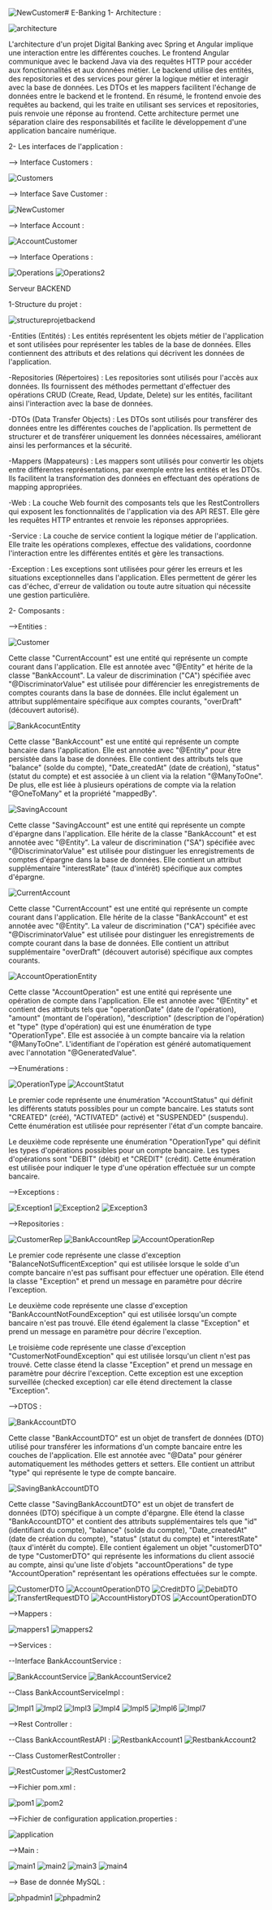 ![NewCustomer](https://github.com/Ennia-Fahd/E-Banking/assets/92646945/31d41703-f0b7-478f-b184-82bfa5fd26c8)# E-Banking
1- Architecture : 

![architecture](https://github.com/Ennia-Fahd/E-Banking/assets/92646945/ee8362fb-1f27-4758-92bf-60ce58ab721d)

L'architecture d'un projet Digital Banking avec Spring et Angular implique une interaction entre les différentes couches. Le frontend Angular communique avec le backend Java via des requêtes HTTP pour accéder aux fonctionnalités et aux données métier. Le backend utilise des entités, des repositories et des services pour gérer la logique métier et interagir avec la base de données. Les DTOs et les mappers facilitent l'échange de données entre le backend et le frontend. En résumé, le frontend envoie des requêtes au backend, qui les traite en utilisant ses services et repositories, puis renvoie une réponse au frontend. Cette architecture permet une séparation claire des responsabilités et facilite le développement d'une application bancaire numérique.

2- Les interfaces de l'application :

--> Interface Customers :

![Customers](https://github.com/Ennia-Fahd/E-Banking/assets/92646945/193796fc-8001-49fe-a213-b810ab6c041f)

--> Interface Save Customer :

![NewCustomer](https://github.com/Ennia-Fahd/E-Banking/assets/92646945/4c9a556a-20a7-45e3-b8aa-2ca961e166ca)

--> Interface Account :

![AccountCustomer](https://github.com/Ennia-Fahd/E-Banking/assets/92646945/1600d821-d043-4b9a-9373-ef0455853799)

--> Interface Operations :

![Operations](https://github.com/Ennia-Fahd/E-Banking/assets/92646945/1b59e993-4dda-457b-ace1-370829eafe4e)
![Operations2](https://github.com/Ennia-Fahd/E-Banking/assets/92646945/bf82e5a8-8b61-487d-8c37-194343d4ffa7)

Serveur BACKEND 

1-Structure du projet :

![structureprojetbackend](https://github.com/Ennia-Fahd/E-Banking/assets/92646945/bc4f34b9-5cd2-4e92-95f6-762dd5528bdf)

-Entities (Entités) : Les entités représentent les objets métier de l'application et sont utilisées pour représenter les tables de la base de données. Elles contiennent des attributs et des relations qui décrivent les données de l'application.

-Repositories (Répertoires) : Les repositories sont utilisés pour l'accès aux données. Ils fournissent des méthodes permettant d'effectuer des opérations CRUD (Create, Read, Update, Delete) sur les entités, facilitant ainsi l'interaction avec la base de données.

-DTOs (Data Transfer Objects) : Les DTOs sont utilisés pour transférer des données entre les différentes couches de l'application. Ils permettent de structurer et de transférer uniquement les données nécessaires, améliorant ainsi les performances et la sécurité.

-Mappers (Mappateurs) : Les mappers sont utilisés pour convertir les objets entre différentes représentations, par exemple entre les entités et les DTOs. Ils facilitent la transformation des données en effectuant des opérations de mapping appropriées.

-Web : La couche Web fournit des composants tels que les RestControllers qui exposent les fonctionnalités de l'application via des API REST. Elle gère les requêtes HTTP entrantes et renvoie les réponses appropriées.

-Service : La couche de service contient la logique métier de l'application. Elle traite les opérations complexes, effectue des validations, coordonne l'interaction entre les différentes entités et gère les transactions.

-Exception : Les exceptions sont utilisées pour gérer les erreurs et les situations exceptionnelles dans l'application. Elles permettent de gérer les cas d'échec, d'erreur de validation ou toute autre situation qui nécessite une gestion particulière.

2- Composants :

-->Entities : 

![Customer](https://github.com/Ennia-Fahd/E-Banking/assets/92646945/8dc16693-291e-481e-8272-87b77296bcc8)

Cette classe "CurrentAccount" est une entité qui représente un compte courant dans l'application. Elle est annotée avec "@Entity" et hérite de la classe "BankAccount". La valeur de discrimination ("CA") spécifiée avec "@DiscriminatorValue" est utilisée pour différencier les enregistrements de comptes courants dans la base de données. Elle inclut également un attribut supplémentaire spécifique aux comptes courants, "overDraft" (découvert autorisé).

![BankAcocuntEntity](https://github.com/Ennia-Fahd/E-Banking/assets/92646945/177c42cb-be9d-4b00-bd6b-fbca6751b375)

Cette classe "BankAccount" est une entité qui représente un compte bancaire dans l'application. Elle est annotée avec "@Entity" pour être persistée dans la base de données. Elle contient des attributs tels que "balance" (solde du compte), "Date_createdAt" (date de création), "status" (statut du compte) et est associée à un client via la relation "@ManyToOne". De plus, elle est liée à plusieurs opérations de compte via la relation "@OneToMany" et la propriété "mappedBy".

![SavingAccount](https://github.com/Ennia-Fahd/E-Banking/assets/92646945/f94d4a53-0496-4eef-b4a0-262c617399cb)

Cette classe "SavingAccount" est une entité qui représente un compte d'épargne dans l'application. Elle hérite de la classe "BankAccount" et est annotée avec "@Entity". La valeur de discrimination ("SA") spécifiée avec "@DiscriminatorValue" est utilisée pour distinguer les enregistrements de comptes d'épargne dans la base de données. Elle contient un attribut supplémentaire "interestRate" (taux d'intérêt) spécifique aux comptes d'épargne.

![CurrentAccount](https://github.com/Ennia-Fahd/E-Banking/assets/92646945/6a26b648-94fc-4970-b67f-9b2df5d2a526)

Cette classe "CurrentAccount" est une entité qui représente un compte courant dans l'application. Elle hérite de la classe "BankAccount" et est annotée avec "@Entity". La valeur de discrimination ("CA") spécifiée avec "@DiscriminatorValue" est utilisée pour distinguer les enregistrements de compte courant dans la base de données. Elle contient un attribut supplémentaire "overDraft" (découvert autorisé) spécifique aux comptes courants.

![AccountOperationEntity](https://github.com/Ennia-Fahd/E-Banking/assets/92646945/e3688f16-484e-4648-bb2c-cb8ecba18b0d)

Cette classe "AccountOperation" est une entité qui représente une opération de compte dans l'application. Elle est annotée avec "@Entity" et contient des attributs tels que "operationDate" (date de l'opération), "amount" (montant de l'opération), "description" (description de l'opération) et "type" (type d'opération) qui est une énumération de type "OperationType". Elle est associée à un compte bancaire via la relation "@ManyToOne". L'identifiant de l'opération est généré automatiquement avec l'annotation "@GeneratedValue".

-->Enumérations :

![OperationType](https://github.com/Ennia-Fahd/E-Banking/assets/92646945/72034e64-c43e-46a6-a65f-2c0b5babac5d)
![AccountStatut](https://github.com/Ennia-Fahd/E-Banking/assets/92646945/bbb4b34a-2b12-4165-9ff0-0cfc7869fac1)

Le premier code représente une énumération "AccountStatus" qui définit les différents statuts possibles pour un compte bancaire. Les statuts sont "CREATED" (créé), "ACTIVATED" (activé) et "SUSPENDED" (suspendu). Cette énumération est utilisée pour représenter l'état d'un compte bancaire.

Le deuxième code représente une énumération "OperationType" qui définit les types d'opérations possibles pour un compte bancaire. Les types d'opérations sont "DEBIT" (débit) et "CREDIT" (crédit). Cette énumération est utilisée pour indiquer le type d'une opération effectuée sur un compte bancaire.

-->Exceptions :

![Exception1](https://github.com/Ennia-Fahd/E-Banking/assets/92646945/2fed12ce-5791-4107-a2a0-9193661cc270)
![Exception2](https://github.com/Ennia-Fahd/E-Banking/assets/92646945/122aa62a-9edf-498b-a045-757f29bf669d)
![Exception3](https://github.com/Ennia-Fahd/E-Banking/assets/92646945/5997073a-afca-4841-a942-007e4a974b8f)

-->Repositories :

![CustomerRep](https://github.com/Ennia-Fahd/E-Banking/assets/92646945/4b636553-3f77-4c9a-829e-eb5dd8ebf0c0)
![BankAccountRep](https://github.com/Ennia-Fahd/E-Banking/assets/92646945/d6ee0161-3589-48e2-b160-a2c936f88358)
![AccountOperationRep](https://github.com/Ennia-Fahd/E-Banking/assets/92646945/8c81c981-f478-4637-bd75-59090f721741)

Le premier code représente une classe d'exception "BalanceNotSufficentException" qui est utilisée lorsque le solde d'un compte bancaire n'est pas suffisant pour effectuer une opération. Elle étend la classe "Exception" et prend un message en paramètre pour décrire l'exception.

Le deuxième code représente une classe d'exception "BankAccountNotFoundException" qui est utilisée lorsqu'un compte bancaire n'est pas trouvé. Elle étend également la classe "Exception" et prend un message en paramètre pour décrire l'exception.

Le troisième code représente une classe d'exception "CustomerNotFoundException" qui est utilisée lorsqu'un client n'est pas trouvé. Cette classe étend la classe "Exception" et prend un message en paramètre pour décrire l'exception. Cette exception est une exception surveillée (checked exception) car elle étend directement la classe "Exception".

-->DTOS :

![BankAccountDTO](https://github.com/Ennia-Fahd/E-Banking/assets/92646945/fb543ac0-1b1a-4318-b508-9c98862b73f8)

Cette classe "BankAccountDTO" est un objet de transfert de données (DTO) utilisé pour transférer les informations d'un compte bancaire entre les couches de l'application. Elle est annotée avec "@Data" pour générer automatiquement les méthodes getters et setters. Elle contient un attribut "type" qui représente le type de compte bancaire.

![SavingBankAccountDTO](https://github.com/Ennia-Fahd/E-Banking/assets/92646945/3e3cd230-6106-497d-a93c-36fbc83a3a3c)

Cette classe "SavingBankAccountDTO" est un objet de transfert de données (DTO) spécifique à un compte d'épargne. Elle étend la classe "BankAccountDTO" et contient des attributs supplémentaires tels que "id" (identifiant du compte), "balance" (solde du compte), "Date_createdAt" (date de création du compte), "status" (statut du compte) et "interestRate" (taux d'intérêt du compte). Elle contient également un objet "customerDTO" de type "CustomerDTO" qui représente les informations du client associé au compte, ainsi qu'une liste d'objets "accountOperations" de type "AccountOperation" représentant les opérations effectuées sur le compte.

![CustomerDTO](https://github.com/Ennia-Fahd/E-Banking/assets/92646945/bb8b8b89-e9f2-40b8-a4f3-bb4627914748)
![AccountOperationDTO](https://github.com/Ennia-Fahd/E-Banking/assets/92646945/007621cf-262f-4895-be95-22e75843e908)
![CreditDTO](https://github.com/Ennia-Fahd/E-Banking/assets/92646945/abf61246-9921-4470-b3f2-3d23342d464e)
![DebitDTO](https://github.com/Ennia-Fahd/E-Banking/assets/92646945/4c8936f4-3a48-4aa7-b768-7547d4cbb268)
![TransfertRequestDTO](https://github.com/Ennia-Fahd/E-Banking/assets/92646945/c827b0cd-ccb3-4b1b-b551-f008acf01557)
![AccountHistoryDTOS](https://github.com/Ennia-Fahd/E-Banking/assets/92646945/d2e5bf13-424e-4686-8e22-644fbd23c950)
![AccountOperationDTO](https://github.com/Ennia-Fahd/E-Banking/assets/92646945/032a1530-255b-426f-8dc0-4d9dc73ce3fd)

-->Mappers :

![mappers1](https://github.com/Ennia-Fahd/E-Banking/assets/92646945/07ecd9e8-b9f3-44a5-bbb9-9b866e04192a)
![mappers2](https://github.com/Ennia-Fahd/E-Banking/assets/92646945/f8ca01d7-cfa8-490e-a2d8-f80ad9fc1dc8)

-->Services :

--Interface BankAccountService :

![BankAccountService](https://github.com/Ennia-Fahd/E-Banking/assets/92646945/6f396808-d446-42f1-8468-cc5c97fec6b8)
![BankAccountService2](https://github.com/Ennia-Fahd/E-Banking/assets/92646945/6297e1b3-4f05-4b69-bbd5-f9c58df55888)

--Class BankAccountServiceImpl : 

![Impl1](https://github.com/Ennia-Fahd/E-Banking/assets/92646945/488e34bb-b95e-475a-b961-1f7c5fb20972)
![Impl2](https://github.com/Ennia-Fahd/E-Banking/assets/92646945/b9d2af12-c654-477a-a58c-5585edad3cd2)
![Impl3](https://github.com/Ennia-Fahd/E-Banking/assets/92646945/64c86cd9-fff3-4626-94bc-ecb85cd2d885)
![Impl4](https://github.com/Ennia-Fahd/E-Banking/assets/92646945/3d2770d3-1853-490c-bb3f-c93cfc6f2a03)
![Impl5](https://github.com/Ennia-Fahd/E-Banking/assets/92646945/bb7a4718-7de1-43b2-ba1c-d07a1101c502)
![Impl6](https://github.com/Ennia-Fahd/E-Banking/assets/92646945/cbb45ecf-57aa-44eb-bc24-1da5d43dd85f)
![Impl7](https://github.com/Ennia-Fahd/E-Banking/assets/92646945/a1c2a7a8-a452-400a-9300-58f7405476a2)

-->Rest Controller : 

--Class BankAccountRestAPI :
![RestbankAccount1](https://github.com/Ennia-Fahd/E-Banking/assets/92646945/9c3c9fce-abd9-414f-ae57-65aea8d8af89)
![RestbankAccount2](https://github.com/Ennia-Fahd/E-Banking/assets/92646945/81e3ecc6-aff2-4c33-b4ff-d54f3174aeed)

--Class CustomerRestController :

![RestCustomer](https://github.com/Ennia-Fahd/E-Banking/assets/92646945/272e56c9-3e2a-4467-b4f3-6e2f3cbb908b)
![RestCustomer2](https://github.com/Ennia-Fahd/E-Banking/assets/92646945/de21ea4d-3b6f-4fb6-8b6f-bbd434e41980)

-->Fichier pom.xml :

![pom1](https://github.com/Ennia-Fahd/E-Banking/assets/92646945/504f3019-a0af-459f-8342-2a2ffab7506e)
![pom2](https://github.com/Ennia-Fahd/E-Banking/assets/92646945/12601034-b358-4df3-832e-038c62770bd5)

-->Fichier de configuration application.properties :

![application](https://github.com/Ennia-Fahd/E-Banking/assets/92646945/88bece9d-4757-457d-8c7f-280f3bc7c5b2)


-->Main :

![main1](https://github.com/Ennia-Fahd/E-Banking/assets/92646945/add67c49-cd56-46df-a027-eb99690e3c46)
![main2](https://github.com/Ennia-Fahd/E-Banking/assets/92646945/64156cde-cfcc-4dad-a34e-725fe8a6038b)
![main3](https://github.com/Ennia-Fahd/E-Banking/assets/92646945/4b4dd5e0-a0a2-42f2-a650-50025b0a7798)
![main4](https://github.com/Ennia-Fahd/E-Banking/assets/92646945/6a9ca9fb-5d81-4a0b-8099-4e6ed807fe39)

--> Base de donnée MySQL :

![phpadmin1](https://github.com/Ennia-Fahd/E-Banking/assets/92646945/30fc0be7-f871-4167-9e16-f4083e31df70)
![phpadmin2](https://github.com/Ennia-Fahd/E-Banking/assets/92646945/247fd718-76b5-40ad-a6d3-c98e57896ee0)
































































